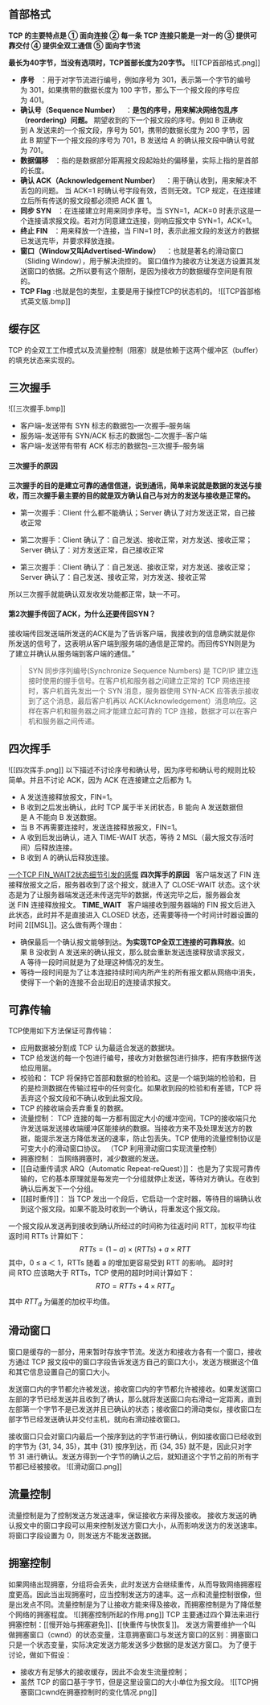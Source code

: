 ## 首部格式
**TCP 的主要特点是 ① 面向连接 ② 每一条 TCP 连接只能是一对一的 ③ 提供可靠交付 ④ 提供全双工通信 ⑤ 面向字节流**

**最长为40字节，当没有选项时，TCP首部长度为20字节。**
![[TCP首部格式.png]]
- **序号**   ：用于对字节流进行编号，例如序号为 301，表示第一个字节的编号为 301，如果携带的数据长度为 100 字节，那么下一个报文段的序号应为 401。
- **确认号（Sequence Number）**   ：**是包的序号，用来解决网络包乱序（reordering）问题。**
期望收到的下一个报文段的序号。例如 B 正确收到 A 发送来的一个报文段，序号为 501，携带的数据长度为 200 字节，因此 B 期望下一个报文段的序号为 701，B 发送给 A 的确认报文段中确认号就为 701。
- **数据偏移**   ：指的是数据部分距离报文段起始处的偏移量，实际上指的是首部的长度。
- **确认 ACK（Acknowledgement Number）**   ：用于确认收到，用来解决不丢包的问题。
当 ACK=1 时确认号字段有效，否则无效。TCP 规定，在连接建立后所有传送的报文段都必须把 ACK 置 1。
- **同步 SYN**   ：在连接建立时用来同步序号。当 SYN=1，ACK=0 时表示这是一个连接请求报文段。若对方同意建立连接，则响应报文中 SYN=1，ACK=1。
- **终止 FIN**   ：用来释放一个连接，当 FIN=1 时，表示此报文段的发送方的数据已发送完毕，并要求释放连接。
- **窗口（Window又叫Advertised-Window）**   ：也就是著名的滑动窗口（Sliding Window），用于解决流控的。
窗口值作为接收方让发送方设置其发送窗口的依据。之所以要有这个限制，是因为接收方的数据缓存空间是有限的。
- **TCP Flag** :也就是包的类型，主要是用于操控TCP的状态机的。
![[TCP首部格式英文版.bmp]]


## 缓存区
TCP 的全双工工作模式以及流量控制（阻塞）就是依赖于这两个缓冲区（buffer）的填充状态来实现的。
## 三次握手
![[三次握手.bmp]]
- 客户端–发送带有 SYN 标志的数据包–一次握手–服务端
- 服务端–发送带有 SYN/ACK 标志的数据包–二次握手–客户端
- 客户端–发送带有带有 ACK 标志的数据包–三次握手–服务端

#### 三次握手的原因

**三次握手的目的是建立可靠的通信信道，说到通讯，简单来说就是数据的发送与接收，而三次握手最主要的目的就是双方确认自己与对方的发送与接收是正常的。**

- 第一次握手：Client 什么都不能确认；Server 确认了对方发送正常，自己接收正常

- 第二次握手：Client 确认了：自己发送、接收正常，对方发送、接收正常；Server 确认了：对方发送正常，自己接收正常

- 第三次握手：Client 确认了：自己发送、接收正常，对方发送、接收正常；Server 确认了：自己发送、接收正常，对方发送、接收正常

所以三次握手就能确认双发收发功能都正常，缺一不可。

#### 第2次握手传回了ACK，为什么还要传回SYN？
接收端传回发送端所发送的ACK是为了告诉客户端，我接收到的信息确实就是你所发送的信号了，这表明从客户端到服务端的通信是正常的。而回传SYN则是为了建立并确认从服务端到客户端的通信。”

>SYN 同步序列编号(Synchronize Sequence Numbers) 是 TCP/IP 建立连接时使用的握手信号。在客户机和服务器之间建立正常的 TCP 网络连接时，客户机首先发出一个 SYN 消息，服务器使用 SYN-ACK 应答表示接收到了这个消息，最后客户机再以 ACK(Acknowledgement）消息响应。这样在客户机和服务器之间才能建立起可靠的 TCP 连接，数据才可以在客户机和服务器之间传递。
## 四次挥手
![[四次挥手.png]]
以下描述不讨论序号和确认号，因为序号和确认号的规则比较简单。并且不讨论 ACK，因为 ACK 在连接建立之后都为 1。
- A 发送连接释放报文，FIN=1。
- B 收到之后发出确认，此时 TCP 属于半关闭状态，B 能向 A 发送数据但是 A 不能向 B 发送数据。
- 当 B 不再需要连接时，发送连接释放报文，FIN=1。
- A 收到后发出确认，进入 TIME-WAIT 状态，等待 2 MSL（最大报文存活时间）后释放连接。
- B 收到 A 的确认后释放连接。

[一个TCP FIN_WAIT2状态细节引发的感慨](https://blog.csdn.net/dog250/article/details/81256550)
**四次挥手的原因**  
客户端发送了 FIN 连接释放报文之后，服务器收到了这个报文，就进入了 CLOSE-WAIT 状态。这个状态是为了让服务器端发送还未传送完毕的数据，传送完毕之后，服务器会发送 FIN 连接释放报文。
**TIME_WAIT**  
客户端接收到服务器端的 FIN 报文后进入此状态，此时并不是直接进入 CLOSED 状态，还需要等待一个时间计时器设置的时间 2[[MSL]]。这么做有两个理由：
- 确保最后一个确认报文能够到达。**为实现TCP全双工连接的可靠释放**。如果 B 没收到 A 发送来的确认报文，那么就会重新发送连接释放请求报文，A 等待一段时间就是为了处理这种情况的发生。
- 等待一段时间是为了让本连接持续时间内所产生的所有报文都从网络中消失，使得下一个新的连接不会出现旧的连接请求报文。


## 可靠传输
TCP使用如下方法保证可靠传输：
- 应用数据被分割成 TCP 认为最适合发送的数据块。
- TCP 给发送的每一个包进行编号，接收方对数据包进行排序，把有序数据传送给应用层。
- 校验和： TCP 将保持它首部和数据的检验和。这是一个端到端的检验和，目的是检测数据在传输过程中的任何变化。如果收到段的检验和有差错，TCP 将丢弃这个报文段和不确认收到此报文段。
- TCP 的接收端会丢弃重复的数据。
- 流量控制： TCP 连接的每一方都有固定大小的缓冲空间，TCP的接收端只允许发送端发送接收端缓冲区能接纳的数据。当接收方来不及处理发送方的数据，能提示发送方降低发送的速率，防止包丢失。TCP 使用的流量控制协议是可变大小的滑动窗口协议。 （TCP 利用滑动窗口实现流量控制）
- 拥塞控制： 当网络拥塞时，减少数据的发送。
- [[自动重传请求 ARQ（Automatic Repeat-reQuest）]]： 也是为了实现可靠传输的，它的基本原理就是每发完一个分组就停止发送，等待对方确认。在收到确认后再发下一个分组。
- [[超时重传]]： 当 TCP 发出一个段后，它启动一个定时器，等待目的端确认收到这个报文段。如果不能及时收到一个确认，将重发这个报文段。 

一个报文段从发送再到接收到确认所经过的时间称为往返时间 RTT，加权平均往返时间 RTTs 计算如下：
$$RTTs=(1-a)\times (RTTs)+a\times RTT$$
其中，0 ≤ a ＜ 1，RTTs 随着 a 的增加更容易受到 RTT 的影响。
超时时间 RTO 应该略大于 RTTs，TCP 使用的超时时间计算如下：
$$RTO=RTTs+4\times RTT_d$$
其中 $RTT_d$ 为偏差的加权平均值。



## 滑动窗口
窗口是缓存的一部分，用来暂时存放字节流。发送方和接收方各有一个窗口，接收方通过 TCP 报文段中的窗口字段告诉发送方自己的窗口大小，发送方根据这个值和其它信息设置自己的窗口大小。

发送窗口内的字节都允许被发送，接收窗口内的字节都允许被接收。如果发送窗口左部的字节已经发送并且收到了确认，那么就将发送窗口向右滑动一定距离，直到左部第一个字节不是已发送并且已确认的状态；接收窗口的滑动类似，接收窗口左部字节已经发送确认并交付主机，就向右滑动接收窗口。

接收窗口只会对窗口内最后一个按序到达的字节进行确认，例如接收窗口已经收到的字节为 {31, 34, 35}，其中 {31} 按序到达，而 {34, 35} 就不是，因此只对字节 31 进行确认。发送方得到一个字节的确认之后，就知道这个字节之前的所有字节都已经被接收。
![[滑动窗口.png]]


## 流量控制
流量控制是为了控制发送方发送速率，保证接收方来得及接收。
接收方发送的确认报文中的窗口字段可以用来控制发送方窗口大小，从而影响发送方的发送速率。将窗口字段设置为 0，则发送方不能发送数据。



## 拥塞控制
如果网络出现拥塞，分组将会丢失，此时发送方会继续重传，从而导致网络拥塞程度更高。因此当出现拥塞时，应当控制发送方的速率。这一点和流量控制很像，但是出发点不同。流量控制是为了让接收方能来得及接收，而拥塞控制是为了降低整个网络的拥塞程度。
![[拥塞控制所起的作用.png]]
TCP 主要通过四个算法来进行拥塞控制：[[慢开始与拥塞避免]]、[[快重传与快恢复]]。
发送方需要维护一个叫做拥塞窗口（cwnd）的状态变量，注意拥塞窗口与发送方窗口的区别：拥塞窗口只是一个状态变量，实际决定发送方能发送多少数据的是发送方窗口。
为了便于讨论，做如下假设：
- 接收方有足够大的接收缓存，因此不会发生流量控制；
- 虽然 TCP 的窗口基于字节，但是这里设窗口的大小单位为报文段。
![[TCP拥塞窗口cwnd在拥塞控制时的变化情况.png]]
